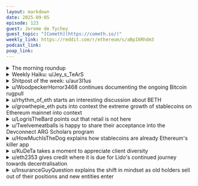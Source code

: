 ```yaml
---
layout: markdown
date: 2025-09-05
episode: 123
guest: Jerome de Tychey
guest_topic: "[Cometh](https://cometh.io/)"
weekly_link: https://reddit.com/r/ethereum/s/aBpI6Rhdm3
podcast_link: 
poap_link: 
---
```



<details markdown=1>
<summary>The morning roundup</summary>
[View on Reddit →](https://reddit.com/r/ethereum/comments/1n819ik/comment/ncbn712/)

[u/johnnydappeth](https://reddit.com/u/johnnydappeth)

> Ethereum

[u/howareyou_2_day](https://reddit.com/u/howareyou_2_day)

> $4,379.53

[u/Gumpa-Bucky](https://reddit.com/u/Gumpa-Bucky)

> 0.039 :(

</details>
<details markdown=1>
<summary>Weekly Haiku: u/Jey_s_TeArS</summary>
[View on Reddit →](https://reddit.com/r/ethereum/comments/1n6aqbw/comment/nc2xr77/)

*Jack Ma is hoarding,*

*Chinese billionaires boarding,*

*Ether recording.*

</details>
<details markdown=1>
<summary>Shitpost of the week: u/aur3l1us</summary>
[View on Reddit →](https://reddit.com/r/ethereum/comments/1n75y7w/comment/nca33qr/)

Bart Simpson has 9 spikes of hair. The 1D chart is finishing the ninth spike now. Expect a takeoff soon - pretty clean Duff-Groening setup. Textbook stuff.

</details>
<details markdown=1>
<summary>u/WoodpeckerHorror3468 continues documenting the ongoing Bitcoin rugpull</summary>
[View on Reddit →](https://reddit.com/r/ethereum/comments/1n2yioz/daily_general_discussion_august_29_2025/nbbuvq5/)

Bitcoin Rug Pull continuETH.

same whale that moved a couple of $billion from btc to eth a few days ago is doing some more now. i can't be bothered to go back thru the history of it but seems he had $6B btc and is less than half way thru.

<https://x.com/mlmabc/status/1961443287451009053>

</details>
<details markdown=1>
<summary>u/rhythm_of_eth starts an interesting discussion about BETH</summary>
[View on Reddit →](https://reddit.com/r/ethereum/comments/1n2yioz/daily_general_discussion_august_29_2025/nbdw7sj/)

Jumping here with my 5 minutes of stable internet connection to say my piece on BETH, recently announced ETH burn experiment. A cousin of the wrapped ETH/WETH experiment. <https://github.com/ETHCF/beth>

In summary, BETH is an ERC-20 issued when you intentionally and irreversibly burn ETH, and it's got me thinking.

BETH, and all the DeFi sub-ecosystem it can create, can be a very interesting experiment...

- Apps, DAOs and L2s could start requiring proof of burn as a Sybil resistant stake (i.e. governance tied to irreversible ETH burn)
- Extending on that, BETH can become a speculative secondary market for governance rights, membership, reputation, and cultural status akin to many famous NFT collections...
- Its meme potential could help start a coordination primitive of virtue signaling for L2s alignment with L1 while simultaneously contributing to ETH scarcity. A cultural norm that can go beyond just "holding" forever is virtually showing you've burned it forever/irreversibly.

On the other hand though, I can see BETH being virtually inaccessible at scale, and only meaningful for big players, enhancing the ETH hoarding dynamics of DATs and thus reinforcing a plutocracy in Ethereum.

The fact that it's a ERC-20 with transfer functionality makes me think this will end up pegged to ETH or even run at premium or below depending on Ethereum network sentiment as a whole. It's a very interesting experiment honestly. 

Many L2s could accept both BETH and ETH as a gas fee token even.  And with account abstraction, could there be a world where some operations could be paid with BETH (paymasters in ERC-4337)?

What are your thoughts?

</details>
<details markdown=1>
<summary>u/growthepie_eth puts into context the extreme growth of stablecoins on Ethereum mainnet into context</summary>
[View on Reddit →](https://reddit.com/r/ethereum/comments/1n3t3ie/daily_general_discussion_august_30_2025/nbkc3sg/)

Yesterday Ethereum Mainnet added over $2.4 Billion to its stablecoin supply - Let's put some context behind those numbers  
  
$250.72 = US average daily income (hourly pay $31.34 x 8 hours worked= $250.72)  
$2,416,350,024 / $250.72 = 9,637,643   
So Ethereum adding $2.4 Billion in a day is like 9.6 Million Americans onboarding their daily income to Ethereum. 

...  

Putting 9.6 million people into perspective, that's more than the population of Austria and more than the working population of most US states.   

...  

The population of El Salvador is only 6.4 million with a 60% employment rate and an avg monthly wage of $365. We are looking at $1.4 Billion for monthly wages in El Salvador.. Ethereum did $2.4 Billion in stablecoins in a day and that's not including increases on Layer 2s.

</details>
<details markdown=1>
<summary>u/LogrisTheBard points out that retail is not here</summary>
[View on Reddit →](https://reddit.com/r/ethereum/comments/1n4m3vn/daily_general_discussion_august_31_2025/nbr23q8/)

A channel I pop by infrequently posted [a bull video](https://www.youtube.com/watch?v=smy43vRAcIU&ab_channel=AndreiJikh) on Ethereum. There's very little there we don't already know but this guy is a decent barometer for mid-stage influencer opinion and early retail sentiment. The comments, just like everywhere I go outside of this sub, are full of entirely unsubstantiated hate. There's not a single argument to be had of substance. The most common reply is just that the flippening is entirely delusional with no reasoning stated and ETH is bad because the price is underperforming which is *always* the argument. BTC maxis in full control.

Meanwhile:

1) A Bitcoin whale has recently traded over $3B BTC for ETH and has another $5B in the tank. Seems to be moving 1k BTC about once a day.

2) Treasury companies have accumulated $20B worth of ETH since mid April.

3) ETH ETFs have accumulated another $9B ETH since mid April. ETF flows for ETH are dominating BTC flows. ETH volume has even flipped BTC volume multiple times now despite the multiple in market cap.

4) ETH exchange reserves are cliffing down now that OTC desks are running empty and have to refill. Down 700k ETH this week, 1.2M ETH in August.

Who is buying? Not retail. Wall street, retirement accounts, institutions, etc. So... retail is primed to miss out on this run because of essentially mindless, unsubstantiated hate because they got burned once upon a time by NFTs or something. By the time they buy in, ETH might actually already be at $10k and they'll be exit liquidity for us. It's shocking watching this happen in real time. Most hated rally ever.

</details>
<details markdown=1>
<summary> u/Twelvemeatballs is happy to share their acceptance into the Devconnect ARG Scholars program</summary>
[View on Reddit →](https://reddit.com/r/ethereum/comments/1n5fv68/daily_general_discussion_september_01_2025/nbud7xh/)

Breathless to share that I've been selected for the Devconnect ARG Scholars program!

[https://blog.ethereum.org/en/2025/06/03/devconnect-arg-scholars](https://blog.ethereum.org/en/2025/06/03/devconnect-arg-scholars)

> We are excited to announce the Devconnect Scholars Program, as part of Devconnect ARG 2025! The Scholars Program will welcome 100 leaders who are expanding Ethereum's reach by connecting it to new communities, industries, and ideas. Scholars will co-learn and co-create, building bridges between Ethereum and other worlds.

We'll be working in cohorts for the next two months and then meeting in Buenos Aires! I'm over the moon that I was chosen, apparently there were over 900 applications.

</details>
<details markdown=1>
<summary>u/HowMuchIsTheDog explains how stablecoins are already Ethereum's killer app</summary>
[View on Reddit →](https://reddit.com/r/ethereum/comments/1n5fv68/daily_general_discussion_september_01_2025/nbt1z17/)

Everyone is looking for the killer app for blockhains but it is already here: stablecoins.

$283 billion worth of them have been issued. This is such a large number that it is almost impossible to fathom how far they have spread.

Ethereum is the leader in this space with an 56% market share of all stablecoins issued and it has been climbing as of late.

I wouldn't be shocked if multiple countries unofficially transmission to using stablecoins "fully".

All this will eventually lead to a higher price for Eth. Once L2 stop only leeching and start paying, this activity will translate to a higher price of Eth.

They are spreading EVERYWHERE, here is a short summary how they are been currently used around the world thanks to a friendly llm:

Philippines (OFW remittances): A nurse in Dubai cashes out to her family in Cebu by sending USDC to a Coins.ph wallet; relatives pick up pesos at Palawan Pawnshop branches within minutes—fees lower than typical remittance rails. 

Nigeria → China (SME imports): A Lagos auto-parts importer settles a Shenzhen invoice in stablecoins (often USDT) to dodge FX bottlenecks and long bank delays—mirroring patterns Chainalysis notes (African firms paying suppliers abroad with stablecoins). 

Turkey (inflation hedge): A family keeps next month’s rent in USDT and converts to lira right before paying; Turkey ranks among the highest globally for stablecoin spending (\~4% of GDP) amid persistent inflation pressure. 

Argentina (freelancer payouts): A designer chooses USDC withdrawals via Remote/Stripe instead of local bank wires, avoiding blue-rate headaches and getting paid same-day to a self-custody wallet. 

Ukraine (humanitarian cash): Displaced households receive aid in USDC via Stellar Aid Assist; they show ID and convert at MoneyGram locations to local currency—cutting friction versus card/bank distribution. 

Mexico & Brazil (dollar savings in-app): Everyday users park pesos/real into “digital dollars” through Mercado Pago (USDP in Mexico; a branded dollar token in Brazil), using stablecoins as a low-volatility store of value. 

US/EU ecommerce (checkout & settlement): A Shopify brand toggles on USDC checkout (via Stripe/Coinbase); shoppers pay on Base, while the merchant can auto-settle to bank fiat or keep USDC for treasury. 

Eurozone corporate treasury: A finance team uses SocGen-FORGE’s EURCV (MiCA-compliant euro stablecoin) for after-hours intra-group transfers and vendor settlements; BCB Markets now distributes EURCV to clients. 

Kenya (wallet → mobile money): A Nairobi freelancer gets USDC from an overseas client and off-ramps to M-Pesa via partners like Kotani/TransFi—bridging on-chain dollars to local mobile money rails. 

Russia–China trade (sanctions-strained banking): Some cross-border deals are reportedly settled in USDT to bypass months-long bank delays—documented in reporting on Beijing–Moscow corridors. (Descriptive, not an endorsement.)

</details>
<details markdown=1>
<summary>u/KuDeTa takes a moment to appreciate client diversity</summary>
[View on Reddit →](https://reddit.com/r/ethereum/comments/1n6aqbw/daily_general_discussion_september_02_2025/nbz942g/)

The latest versions of reth encountered a critical liveness [bug](https://github.com/paradigmxyz/reth/issues/18205) last night that completely halts syncing. A couple of relays are offline, and some validators were briefly down too. While we await a fix, it's always good to remind ourselves that client diversity really matters. Check your validators.

</details>
<details markdown=1>
<summary>u/eth2353 gives credit where it is due for Lido's continued journey towards decentralisation</summary>
[View on Reddit →](https://reddit.com/r/ethereum/comments/1n6aqbw/daily_general_discussion_september_02_2025/nc128p3/)

[Big changes coming to Lido?](https://research.lido.fi/t/contributor-thoughts-on-the-future-of-lido-core/10616)

**Contributor Thoughts on the Future of Lido Core**

A new proposal was posted on Lido's governance forum earlier today. It's a bit long (for good reason) but at the same time, a good read for anyone interested in the dynamics of the ETH staking space.

If you don't feel like going through the whole thing, here's my attempt at a summary. Just keep in mind this skips some of the nuance, and it's only a proposal for now.

___

**Curated Module Fee Changes**

The main theme is that staking is getting more competitive, with staking service providers charging ever lower fees (as low as 1-3%). Lido therefore plans to introduce different tiers to their Curated operator set, who are all currently earning the same fee of 5% of total staking rewards. The new tier-based model will try to take into account how much each operator contributes to the broader staking space, and reward operators accordingly. The following tiers are proposed:

- Standard Tier -> \~3.5%
- Client Team Tier -> \~4.5%
- Extra Effort Tier -> \~4% - (running diverse setups or based in underrepresented regions)

> The proposed changes reflect the higher expectations of Node Operators participating in the Curated Module

_Personally I’ve always considered the expectations for the curated set were far too low, so this is nice to see._

___

**Staking Router V3**

A big update to Lido's staking router is coming to enable, among others, validator consolidations. This could unlock a large amount of validator consolidations on the network, leading to a more efficient network that can scale further.

This update also introduces the concept of a Validator Marketplace, which allows Lido to distribute and reallocate stake across their different modules more dynamically.

___

**Curated Module v2**

The curated module is expected to undergo big changes, taking inspiration from the Community Staking Module. This should allow for more flexibility in terms of rewards based on different operator types.

___

That's it! It will be interesting to see how this evolves and gets implemented over the coming year or so.

Credit where credit's due: Lido has been investing significantly into decentralizing and improving their operator set. Hundreds of thousands of ETH are currently staked via their Simple DVT module, operated by hundreds of different node operators including home stakers.  They could’ve just stuck with their curated set and called it a day, instead they have been making a serious effort to improve. I hope these proposed changes help take it to the next level with an even more diverse and robust operator set.

</details>
<details markdown=1>
<summary>u/InsuranceGuyQuestion explains the shift in mindset as old holders sell out of their positions and new entities enter</summary>
[View on Reddit →](https://reddit.com/r/ethereum/comments/1n6aqbw/daily_general_discussion_september_02_2025/nc50pds/)

As older investors exit and new investors enter, many will begin to see ETH as having a "guaranteed" price range of $3K-$4K. This mindset encourages them to keep buying whenever they view the price as a bargain. As ETH consistently holds above $4K, it signals strong activity on both the buying and selling sides, a transfer of wealth to new holders who now perceive ETH as a $4K asset. Over time, sellers themselves will start accepting $4K as the new baseline, reducing sell pressure, while buyers continue to accumulate. This dynamic eventually tips the balance toward demand outweighing supply, which can trigger sharp upward movement.

We’ve seen the same with Bitcoin. It’s unlikely BTC will ever revisit $1K or even $10K. The price has matured, and every dip finds strong support, making further downside increasingly difficult. The same principle applies to ETH: a return to $10, $100, or similar past lows is improbable. Treasury firms and large buyers have established new “floors,” and their strategy of scaling up purchases during dips creates immense support. This sustained buying pressure builds new baseline prices that are unlikely to break.

This cycle happens across all assets. No one thinks of NVDA as a $2 stock anymore, wealth rotation and market psychology have permanently reset expectations. The longer ETH maintains higher levels, the stronger that psychological and market-driven support becomes.

Even now, people call $100K Bitcoin’s strong support and speculate on $1M targets. It may sound extreme, but the order books reflect reality: billions of dollars in buy orders are waiting at $100K. That support is real, and it strengthens as BTC stays above that level. ETH is undergoing the same process over time, steadily building its own strong price floors.

Overall, an asset staying flat is actually a good sign that it's strengthening.

</details>
